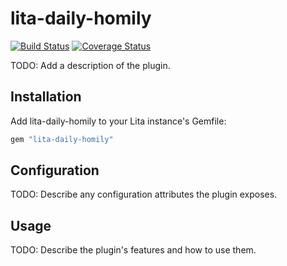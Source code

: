 # lita-daily-homily

[![Build Status](https://travis-ci.org/anchietajunior/lita-daily-homily.png?branch=master)](https://travis-ci.org/anchietajunior/lita-daily-homily)
[![Coverage Status](https://coveralls.io/repos/anchietajunior/lita-daily-homily/badge.png)](https://coveralls.io/r/anchietajunior/lita-daily-homily)

TODO: Add a description of the plugin.

## Installation

Add lita-daily-homily to your Lita instance's Gemfile:

``` ruby
gem "lita-daily-homily"
```

## Configuration

TODO: Describe any configuration attributes the plugin exposes.

## Usage

TODO: Describe the plugin's features and how to use them.
